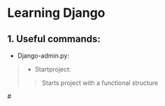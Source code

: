 # Learning Django
## 1. Useful commands:
* Django-admin.py:

>* Startproject:
>>Starts project with a functional structure

\#